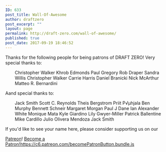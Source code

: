 ```yaml
---
ID: 633
post_title: Wall-Of-Awesome
author: draftzero
post_excerpt: ""
layout: page
permalink: http://draft-zero.com/wall-of-awesome/
published: true
post_date: 2017-09-19 18:46:52
---
```

Thanks for the following people for being patrons of DRAFT ZERO! Very special thanks to: <p style="padding-left: 30px">
  Christopher Walker Khrob Edmonds Paul Gregory Rob Draper Sandra Willis Christopher Walker Carrie Harris Daniel Branicki Nick McArthur Matteo R. Bernardini
</p> Aand special thanks to: 

<p style="padding-left: 30px">
  Jack Smith Scott C. Reynolds Theis Bergstrom Priit P√µhjala Ben Murphy Bennett Schneir Margaret Morgan Paul J Dane Ian Alexander White Monique Mata Kyle Giardino Lily Gwyer-Miller Patrick Ballentine Mike Cardillo Julio Olivera Mendoza Jack Smith
</p> If you'd like to see your name here, please consider supporting us on our 

<a href="https://www.patreon.com/draftzero" target="_blank" rel="noopener noreferrer">Patreon</a>! <a href="https://www.patreon.com/bePatron?u=3345159" data-patreon-widget-type="become-patron-button">Become a Patron!</a><https://c6.patreon.com/becomePatronButton.bundle.js>